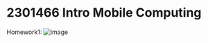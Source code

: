 # 2301466 Intro Mobile Computing 
Homework1:
![image](https://github.com/PhupaSirirat/mobile-computing/assets/99344705/9638424d-f73a-466f-bb6f-38ce89c46065)
